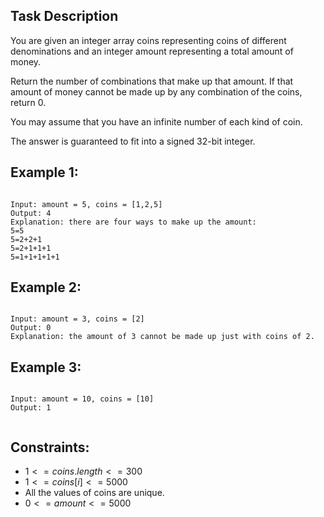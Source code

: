 ## Task Description

You are given an integer array coins representing coins of different denominations and an integer amount representing a total amount of money.

Return the number of combinations that make up that amount. If that amount of money cannot be made up by any combination of the coins, return 0.

You may assume that you have an infinite number of each kind of coin.

The answer is guaranteed to fit into a signed 32-bit integer.

 

## Example 1:
```

Input: amount = 5, coins = [1,2,5]
Output: 4
Explanation: there are four ways to make up the amount:
5=5
5=2+2+1
5=2+1+1+1
5=1+1+1+1+1
```
## Example 2:
```

Input: amount = 3, coins = [2]
Output: 0
Explanation: the amount of 3 cannot be made up just with coins of 2.
```
## Example 3:
```

Input: amount = 10, coins = [10]
Output: 1
 

```
## Constraints:
- $1 <= coins.length <= 300$  
- $1 <= coins[i] <= 5000$  
- All the values of coins are unique.
- $0 <= amount <= 5000$  
